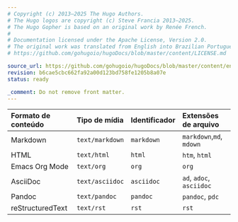 ```yaml
---
# Copyright (c) 2013–2025 The Hugo Authors.
# The Hugo logos are copyright (c) Steve Francia 2013–2025.
# The Hugo Gopher is based on an original work by Renée French.
#
# Documentation licensed under the Apache License, Version 2.0.
# The original work was translated from English into Brazilian Portuguese.
# https://github.com/gohugoio/hugoDocs/blob/master/content/LICENSE.md

source_url: https://github.com/gohugoio/hugoDocs/blob/master/content/en/_common/content-format-table.md
revision: b6cae5cbc662fa92a00d123bd758fe1205b8a07e
status: ready

_comment: Do not remove front matter.
---
```


Formato de conteúdo|Tipo de mídia|Identificador|Extensões de arquivo
:--|:--|:--|:--
Markdown|`text/markdown`|`markdown`|`markdown`,`md`, `mdown`
HTML|`text/html`|`html`|`htm`, `html`
Emacs Org Mode|`text/org`|`org`|`org`
AsciiDoc|`text/asciidoc`|`asciidoc`|`ad`, `adoc`, `asciidoc`
Pandoc|`text/pandoc`|`pandoc`|`pandoc`, `pdc`
reStructuredText|`text/rst`|`rst`|`rst`
<!-- do not remove this comment -->
